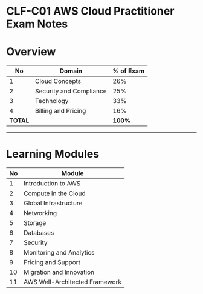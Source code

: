 # CLF-C01 AWS Cloud Practitioner Exam Notes

# Overview

| No  | Domain  | % of Exam |
|------------- | ------------- | ------------- |
| 1  | Cloud Concepts  | 26%  |
| 2  | Security and Compliance  | 25%  |
| 3  | Technology  | 33%  |
| 4  | Billing and Pricing  | 16%  |
| **TOTAL**  |  | **100%** | 

---

# Learning Modules

| No | Module                                    | 
|----| ----------------------------------------- |
| 1  | Introduction to AWS                            | 
| 2  | Compute in the Cloud                   |
| 3  | Global Infrastructure                                | 
| 4  | Networking                      | 
| 5  | Storage                             | 
| 6  | Databases                   |
| 7  | Security                                | 
| 8  | Monitoring and Analytics                       |
| 9  | Pricing and Support                               | 
| 10 | Migration and Innovation                      |  
| 11 | AWS Well-Architected Framework |
